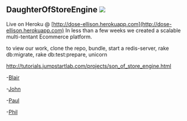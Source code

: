 ## DaughterOfStoreEngine <a href="https://codeclimate.com/github/philbattos/daughter_of_store_engine"><img src="https://codeclimate.com/github/philbattos/daughter_of_store_engine.png" /></a>

Live on Heroku @ [http://dose-ellison.herokuapp.com](http://dose-ellison.herokuapp.com)
In less than a few weeks we created a scalable multi-tentant Ecommerce platform. 

to view our work, clone the repo, bundle, start a redis-server, rake db:migrate, rake db:test:prepare, unicorn

http://tutorials.jumpstartlab.com/projects/son_of_store_engine.html

-[Blair](https://github.com/blairand)

-[John](https://github.com/jemaddux)

-[Paul](https://github.com/pnblackwell)

-[Phil](https://github.com/philbattos)
